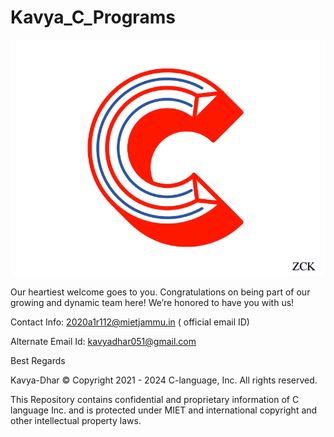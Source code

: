 # Kavya_C_Programs
![picture](https://github.com/MIETDevelopers/Kavya_112__C_Programs_/blob/DHAR/c.gif)

Our heartiest welcome goes to you. Congratulations on being part of our growing and dynamic team here! We’re honored to have you with us!




Contact Info: 2020a1r112@mietjammu.in ( official email ID)



Alternate Email Id: kavyadhar051@gmail.com


Best Regards


Kavya-Dhar © Copyright 2021 - 2024 C-language, Inc. All rights reserved.



This Repository contains confidential and proprietary information of C language Inc. and is protected under MIET and international copyright and other intellectual property laws.
